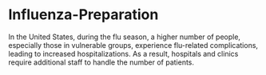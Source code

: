 # Influenza-Preparation
In the United States, during the flu season, a higher number of people, especially those in vulnerable groups, experience flu-related complications, leading to increased hospitalizations. As a result, hospitals and clinics require additional staff to handle the number of patients.
